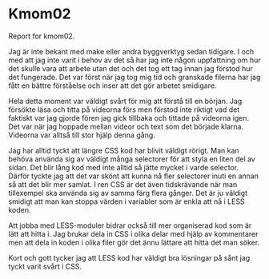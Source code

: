 Kmom02
===============================

Report for kmom02.

Jag är inte bekant med make eller andra byggverktyg sedan tidigare. I och med att jag inte varit i behov av det så har jag inte någon uppfattning om hur det skulle vara att arbete utan det och det tog ett tag innan jag förstod hur det fungerade. Det var först när jag tog mig tid och granskade filerna har jag fått en bättre förståelse och inser att det gör arbetet smidigare.

Hela detta moment var väldigt svårt för mig att förstå till en början. Jag försökte läsa och titta på videorna förs men förstod inte riktigt vad det faktiskt var jag gjorde fören jag gick tillbaka och tittade på videorna igen. Det var när jag hoppade mellan videor och text som det började klarna. Videorna var alltså till stor hjälp denna gång.

Jag har alltid tyckt att längre CSS kod har blivit väldigt rörigt. Man kan behöva använda sig av väldigt många selectorer för att styla en liten del av sidan. Det blir lång kod med inte alltid så jätte mycket i varde selector. Därför tyckte jag att det var skönt att kunna nå fler selectorer inuti en annan så att det blir mer samlat. I ren CSS är det även tidskrävande när man tillexempel ska använda sig av samma färg flera gånger. Det är ju väldigt smidigt att man kan stoppa värden i variabler som är enkla att nå i LESS koden.

Att jobba med LESS-moduler bidrar också till mer organiserad kod som är lätt att hitta i. Jag brukar dela in CSS i olika delar med hjälp av kommentarer men att dela in koden i olika filer gör det ännu lättare att hitta det man söker.

Kort och gott tycker jag att LESS kod har väldigt bra lösningar på sånt jag tyckt varit svårt i CSS.
